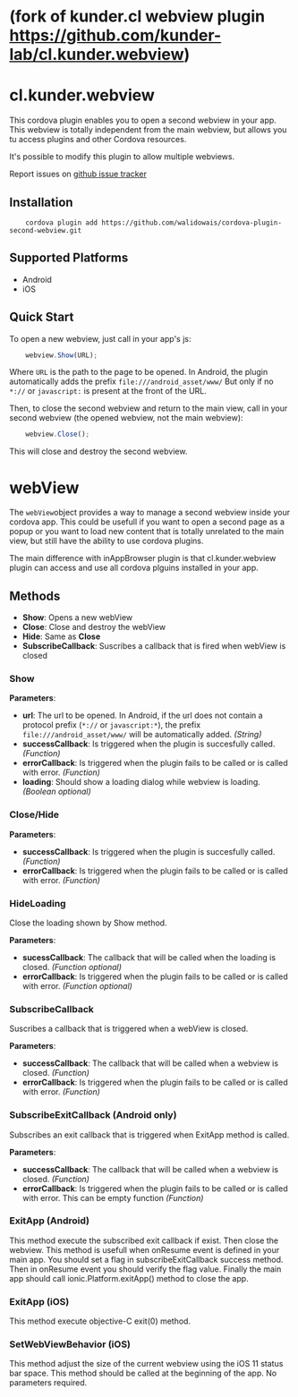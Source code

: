 <!---
license: Licensed to the Apache Software Foundation (ASF) under one
or more contributor license agreements.  See the NOTICE file
distributed with this work for additional information
regarding copyright ownership.  The ASF licenses this file
to you under the Apache License, Version 2.0 (the
"License"); you may not use this file except in compliance
with the License.  You may obtain a copy of the License at

http://www.apache.org/licenses/LICENSE-2.0

Unless required by applicable law or agreed to in writing,
software distributed under the License is distributed on an
"AS IS" BASIS, WITHOUT WARRANTIES OR CONDITIONS OF ANY
KIND, either express or implied.  See the License for the
specific language governing permissions and limitations
under the License.
-->

# (fork of kunder.cl webview plugin https://github.com/kunder-lab/cl.kunder.webview)

# cl.kunder.webview
This cordova plugin enables you to open a second webview in your app.
This webview is totally independent from the main webview, but allows you tu access plugins and other Cordova resources.

It's possible to modify this plugin to allow multiple webviews.

Report issues on [github issue tracker](https://github.com/kunder-lab/cl.kunder.webview/issues)

## Installation
```
    cordova plugin add https://github.com/walidowais/cordova-plugin-second-webview.git
```

## Supported Platforms
- Android
- iOS


## Quick Start

To open a new webview, just call in your app's js:
```javascript
    webview.Show(URL);
```

Where `URL` is the path to the page to be opened. In Android, the plugin automatically adds the prefix `file:///android_asset/www/`
But only if no `*://` or `javascript:` is present at the front of the URL.

Then, to close the second webview and return to the main view, call in your second webview (the opened webview, not the main webview):
```javascript
    webview.Close();
```

This will close and destroy the second webview.

# webView

The `webView`object provides a way to manage a second webview inside your cordova app. This could be usefull if you want to open a second page as a popup or you want to load new content that is totally unrelated to the main view, but still have the ability to use cordova plugins.

The main difference with inAppBrowser plugin is that cl.kunder.webview plugin can access and use all cordova plguins installed in your app.

## Methods

- __Show__: Opens a new webView
- __Close__: Close and destroy the webView
- __Hide__: Same as __Close__
- __SubscribeCallback__: Suscribes a callback that is fired when webView is closed

### Show
__Parameters__:
- __url__: The url to be opened. In Android, if the url does not contain a protocol prefix (`*://` or `javascript:*`), the prefix `file:///android_asset/www/` will be automatically added. _(String)_
- __successCallback__: Is triggered when the plugin is succesfully called. _(Function)_
- __errorCallback__: Is triggered when the plugin fails to be called or is called with error. _(Function)_
- __loading__: Should show a loading dialog while webview is loading. _(Boolean optional)_

### Close/Hide
__Parameters__:
- __successCallback__: Is triggered when the plugin is succesfully called. _(Function)_
- __errorCallback__: Is triggered when the plugin fails to be called or is called with error. _(Function)_

### HideLoading
Close the loading shown by Show method.

__Parameters__:
- __sucessCallback__: The callback that will be called when the loading is closed. _(Function optional)_
- __errorCallback__: Is triggered when the plugin fails to be called or is called with error. _(Function optional)_

### SubscribeCallback
Suscribes a callback that is triggered when a webView is closed.

__Parameters__:
- __successCallback__: The callback that will be called when a webview is closed. _(Function)_
- __errorCallback__: Is triggered when the plugin fails to be called or is called with error. _(Function)_

### SubscribeExitCallback (Android only)
Subscribes an exit callback that is triggered when ExitApp method is called.

__Parameters__:
- __successCallback__: The callback that will be called when a webview is closed. _(Function)_
- __errorCallback__: Is triggered when the plugin fails to be called or is called with error. This can be empty function _(Function)_

### ExitApp (Android)
This method execute the subscribed exit callback if exist. Then close the webview.
This method is usefull when onResume event is defined in your main app. You should set a flag in subscribeExitCallback success method. Then in onResume event you should verify the flag value. Finally the main app should call ionic.Platform.exitApp() method to close the app.

### ExitApp (iOS)
This method execute objective-C exit(0) method.

### SetWebViewBehavior (iOS)
This method adjust the size of the current webview using the iOS 11 status bar space. This method should be called at the beginning of the app.
No parameters required.